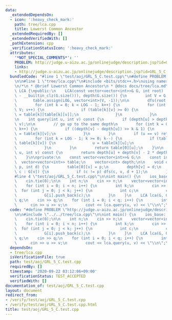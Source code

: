 ```yaml
---
data:
  _extendedDependsOn:
  - icon: ':heavy_check_mark:'
    path: tree/lca.cpp
    title: Lowerst Common Ancestor
  _extendedRequiredBy: []
  _extendedVerifiedWith: []
  _pathExtension: cpp
  _verificationStatusIcon: ':heavy_check_mark:'
  attributes:
    '*NOT_SPECIAL_COMMENTS*': ''
    PROBLEM: http://judge.u-aizu.ac.jp/onlinejudge/description.jsp?id=GRL_5_C
    links:
    - http://judge.u-aizu.ac.jp/onlinejudge/description.jsp?id=GRL_5_C
  bundledCode: "#line 1 \"test/aoj/GRL_5_C.test.cpp\"\n#define PROBLEM \"http://judge.u-aizu.ac.jp/onlinejudge/description.jsp?id=GRL_5_C\"\
    \n\n#line 1 \"tree/lca.cpp\"\n#include <bits/stdc++.h>\nusing namespace std;\n\
    \n/*\n * @brief Lowerst Common Ancestor\n * @docs docs/tree/lca.md\n */\nclass\
    \ LCA {\npublic:\n    LCA(const vector<vector<int>>& G, int root) : G(G), LOG(32\
    \ - __builtin_clz(G.size())), depth(G.size()) {\n        int V = G.size();\n \
    \       table.assign(LOG, vector<int>(V, -1));\n\n        dfs(root, -1, 0);\n\n\
    \        for (int k = 0; k < LOG - 1; k++) {\n            for (int v = 0; v <\
    \ V; v++) {\n                if (table[k][v] >= 0) {\n                    table[k+1][v]\
    \ = table[k][table[k][v]];\n                }\n            }\n        }\n    }\n\
    \n    int query(int u, int v) const {\n        if (depth[u] > depth[v]) swap(u,\
    \ v);\n\n        // go up to the same depth\n        for (int k = 0; k < LOG;\
    \ k++) {\n            if ((depth[v] - depth[u]) >> k & 1) {\n                v\
    \ = table[k][v];\n            }\n        }\n        if (u == v) return u;\n\n\
    \        for (int k = LOG - 1; k >= 0; k--) {\n            if (table[k][u] !=\
    \ table[k][v]) {\n                u = table[k][u];\n                v = table[k][v];\n\
    \            }\n        }\n        return table[0][u];\n    }\n\n    int dist(int\
    \ u, int v) const {\n        return depth[u] + depth[v] - 2 * depth[query(u, v)];\n\
    \    }\n\nprivate:\n    const vector<vector<int>>& G;\n    const int LOG;\n  \
    \  vector<vector<int>> table;\n    vector<int> depth;\n\n    void dfs(int v, int\
    \ p, int d) {\n        table[0][v] = p;\n        depth[v] = d;\n        for (int\
    \ c : G[v]) {\n            if (c != p) dfs(c, v, d + 1);\n        }\n    }\n};\n\
    #line 4 \"test/aoj/GRL_5_C.test.cpp\"\n\nint main() {\n    ios_base::sync_with_stdio(false);\n\
    \    cin.tie(0);\n\n    int n;\n    cin >> n;\n    vector<vector<int>> G(n);\n\
    \    for (int i = 0; i < n; i++) {\n        int k;\n        cin >> k;\n      \
    \  for (int j = 0; j < k; j++) {\n            int c;\n            cin >> c;\n\
    \            G[i].push_back(c);\n        }\n    }\n    LCA lca(G, 0);\n    int\
    \ q;\n    cin >> q;\n    for (int i = 0; i < q; i++) {\n        int u, v;\n  \
    \      cin >> u >> v;\n        cout << lca.query(u, v) << \"\\n\";\n    }\n}\n"
  code: "#define PROBLEM \"http://judge.u-aizu.ac.jp/onlinejudge/description.jsp?id=GRL_5_C\"\
    \n\n#include \"../../tree/lca.cpp\"\n\nint main() {\n    ios_base::sync_with_stdio(false);\n\
    \    cin.tie(0);\n\n    int n;\n    cin >> n;\n    vector<vector<int>> G(n);\n\
    \    for (int i = 0; i < n; i++) {\n        int k;\n        cin >> k;\n      \
    \  for (int j = 0; j < k; j++) {\n            int c;\n            cin >> c;\n\
    \            G[i].push_back(c);\n        }\n    }\n    LCA lca(G, 0);\n    int\
    \ q;\n    cin >> q;\n    for (int i = 0; i < q; i++) {\n        int u, v;\n  \
    \      cin >> u >> v;\n        cout << lca.query(u, v) << \"\\n\";\n    }\n}"
  dependsOn:
  - tree/lca.cpp
  isVerificationFile: true
  path: test/aoj/GRL_5_C.test.cpp
  requiredBy: []
  timestamp: '2020-09-22 03:12:06+09:00'
  verificationStatus: TEST_ACCEPTED
  verifiedWith: []
documentation_of: test/aoj/GRL_5_C.test.cpp
layout: document
redirect_from:
- /verify/test/aoj/GRL_5_C.test.cpp
- /verify/test/aoj/GRL_5_C.test.cpp.html
title: test/aoj/GRL_5_C.test.cpp
---
```

